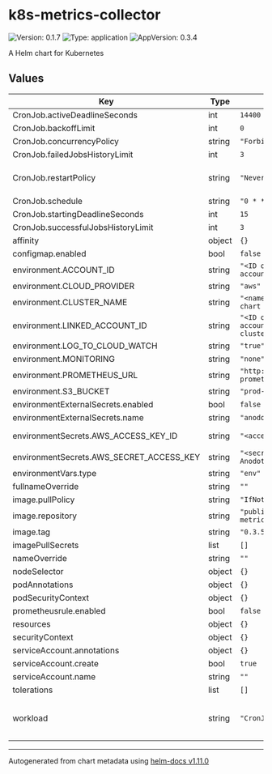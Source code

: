 # k8s-metrics-collector

![Version: 0.1.7](https://img.shields.io/badge/Version-0.1.7-informational?style=flat-square) ![Type: application](https://img.shields.io/badge/Type-application-informational?style=flat-square) ![AppVersion: 0.3.4](https://img.shields.io/badge/AppVersion-0.3.4-informational?style=flat-square)

A Helm chart for Kubernetes

## Values

| Key | Type | Default | Description |
|-----|------|---------|-------------|
| CronJob.activeDeadlineSeconds | int | `14400` |  |
| CronJob.backoffLimit | int | `0` |  |
| CronJob.concurrencyPolicy | string | `"Forbid"` |  |
| CronJob.failedJobsHistoryLimit | int | `3` |  |
| CronJob.restartPolicy | string | `"Never"` | Valid values: "OnFailure", "Never" |
| CronJob.schedule | string | `"0 * * * *"` |  |
| CronJob.startingDeadlineSeconds | int | `15` |  |
| CronJob.successfulJobsHistoryLimit | int | `3` |  |
| affinity | object | `{}` |  |
| configmap.enabled | bool | `false` |  |
| environment.ACCOUNT_ID | string | `"<ID of your AWS root account>"` |  |
| environment.CLOUD_PROVIDER | string | `"aws"` |  |
| environment.CLUSTER_NAME | string | `"<name of the cluster the chart is being installed to>"` |  |
| environment.LINKED_ACCOUNT_ID | string | `"<ID of your AWS linked account which owns the cluster>"` |  |
| environment.LOG_TO_CLOUD_WATCH | string | `"true"` |  |
| environment.MONITORING | string | `"none"` |  |
| environment.PROMETHEUS_URL | string | `"http://prometheus-kube-prometheus-prometheus:9090"` |  |
| environment.S3_BUCKET | string | `"prod-prometheus-agent"` |  |
| environmentExternalSecrets.enabled | bool | `false` |  |
| environmentExternalSecrets.name | string | `"anodot-cost-secrets"` |  |
| environmentSecrets.AWS_ACCESS_KEY_ID | string | `"<access key for Anodot AWS>"` | Provided by Anodot: |
| environmentSecrets.AWS_SECRET_ACCESS_KEY | string | `"<secret access key for Anodot AWS>"` |  |
| environmentVars.type | string | `"env"` |  |
| fullnameOverride | string | `""` |  |
| image.pullPolicy | string | `"IfNotPresent"` |  |
| image.repository | string | `"public.ecr.aws/i5o6o6d7/k8s-metrics-agent"` |  |
| image.tag | string | `"0.3.5"` |  |
| imagePullSecrets | list | `[]` |  |
| nameOverride | string | `""` |  |
| nodeSelector | object | `{}` |  |
| podAnnotations | object | `{}` |  |
| podSecurityContext | object | `{}` |  |
| prometheusrule.enabled | bool | `false` |  |
| resources | object | `{}` |  |
| securityContext | object | `{}` |  |
| serviceAccount.annotations | object | `{}` |  |
| serviceAccount.create | bool | `true` |  |
| serviceAccount.name | string | `""` |  |
| tolerations | list | `[]` |  |
| workload | string | `"CronJob"` | workload type: "Deployment", "CronJob" |

----------------------------------------------
Autogenerated from chart metadata using [helm-docs v1.11.0](https://github.com/norwoodj/helm-docs/releases/v1.11.0)
